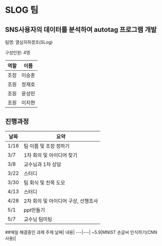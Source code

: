 # SLOG 팀 

## SNS사용자의 데이터를 분석하여 autotag 프로그램 개발

팀명: 열심히하겠조(SLog)

구성인원: 4명

역할|이름|
---|---|
조장|이승훈|
조원|정재호|
조원|윤성민|
조원|이지현|

## 진행과정

날짜| 요약|
---|---|
1/16|팀 이름 및 조장 정하기|
3/7|1차 회의 및 아이디어 찾기|
3/8|교수님과 1차 상담|
3/22|스터디|
3/30|팀 회식 및 친목 도모|
4/13|스터디|
4/28|2차 회의 및 아이디어 구상, 선행조사|
5/1|ppt만들기|
5/7|교수님 팀미팅|

##매일 해결중인 과제 주제
날짜| 내용|
---|---|
~5.9|MNIST 손글씨 인식하기(CNN사용)|
